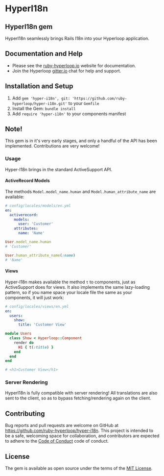 #  HyperI18n


## HyperI18n gem

HyperI18n seamlessly brings Rails I18n into your Hyperloop application.


## Documentation and Help

+ Please see the [ruby-hyperloop.io](http://ruby-hyperloop.io/) website for documentation.
+ Join the Hyperloop [gitter.io](https://gitter.im/ruby-hyperloop/chat) chat for help and support.


## Installation and Setup

1. Add `gem 'hyper-i18n', git: 'https://github.com/ruby-hyperloop/hyper-i18n.git'` to your `Gemfile`
2. Install the Gem: `bundle install`
3. Add `require 'hyper-i18n'` to your components manifest


## Note!

This gem is in it's very early stages, and only a handful of the API has been implemented.
Contributions are very welcome!

### Usage

Hyper-I18n brings in the standard ActiveSupport API.


#### ActiveRecord Models

The methods `Model.model_name.human` and `Model.human_attribute_name` are available:

```yaml
# config/locales/models/en.yml
en:
  activerecord:
    models:
      user: 'Customer'
    attributes:
      name: 'Name'
```
```ruby
User.model_name.human
# 'Customer'

User.human_attribute_name(:name)
# 'Name'
```

#### Views

Hyper-I18n makes available the method `t` to components, just as ActiveSupport does for views.
It also implements the same lazy-loading pattern,
so if you name space your locale file the same as your components, it will just work:

```yaml
# config/locales/views/en.yml
en:
  users:
    show:
      title: 'Customer View'
```
```ruby
module Users
  class Show < Hyperloop::Component
    render do
      H1 { t(:title) }
    end
  end
end

# <h1>Customer View</h1>
```

### Server Rendering

HyperI18n is fully compatible with server rendering!
All translations are also sent to the client, so as to bypass fetching/rendering again on the client.

## Contributing

Bug reports and pull requests are welcome on GitHub at https://github.com/ruby-hyperloop/hyper-i18n.
This project is intended to be a safe, welcoming space for collaboration,
and contributors are expected to adhere to the [Code of Conduct](https://github.com/ruby-hyperloop/hyper-operation/blob/master/CODE_OF_CONDUCT.md) code of conduct.

## License

The gem is available as open source under the terms of the [MIT License](http://opensource.org/licenses/MIT).
